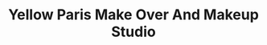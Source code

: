 ---
title: "Yellow Paris Make Over And Makeup Studio"
url: /thrissur/yellow-paris-make-over-and-makeup-studio/
shop: beauty
---